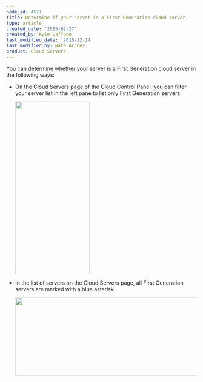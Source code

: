 ```yaml
---
node_id: 4571
title: Determine if your server is a First Generation cloud server
type: article
created_date: '2015-02-27'
created_by: Kyle Laffoon
last_modified_date: '2015-12-14'
last_modified_by: Nate Archer
product: Cloud Servers
---
```


You can determine whether your server is a First Generation cloud server
in the following ways:

-   On the Cloud Servers page of the Cloud Control Panel, you can filter
    your server list in the left pane to list only First Generation
    servers.

    <img src="https://8026b2e3760e2433679c-fffceaebb8c6ee053c935e8915a3fbe7.ssl.cf2.rackcdn.com/field/image/ServersListTypes_0.png" width="196" height="456" />

-   In the list of servers on the Cloud Servers page, all First
    Generation servers are marked with a blue asterisk.

    <img src="https://8026b2e3760e2433679c-fffceaebb8c6ee053c935e8915a3fbe7.ssl.cf2.rackcdn.com/field/image/1stvs2ndgenserversa.png" width="776" height="206" />


